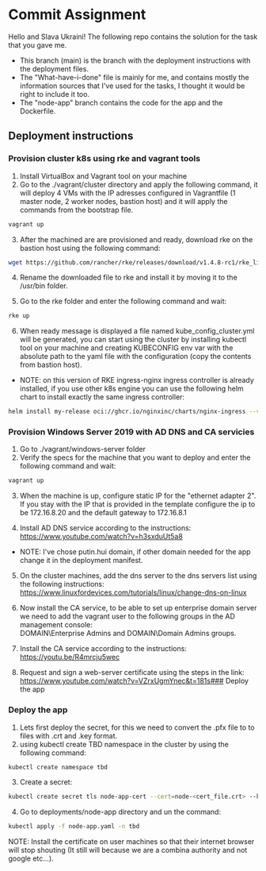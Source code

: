 # Commit Assignment

Hello and Slava Ukraini!
The following repo contains the solution for the task that you gave me.
* This branch (main) is the branch with the deployment instructions with the deployment files.  
* The "What-have-i-done" file is mainly for me, and contains mostly the information sources that I've used for the tasks, I thought it would be right to include it too.
* The "node-app" branch contains the code for the app and the Dockerfile.

## Deployment instructions


### Provision cluster k8s using rke and vagrant tools

1. Install VirtualBox and Vagrant tool on your machine 
2. Go to the ./vagrant/cluster directory and apply the following command, it will deploy 4 VMs with the IP adresses configured in Vagrantfile (1 master node, 2 worker nodes, bastion host) and it will apply the commands from the bootstrap file.
 

```bash
vagrant up
```

3. After the machined are are provisioned and ready, download rke on the bastion host using the following command:
```bash
wget https://github.com/rancher/rke/releases/download/v1.4.8-rc1/rke_linux-amd64
```
4. Rename the downloaded file to rke and install it by moving it to the /usr/bin folder.

5. Go to the rke folder and enter the following command and wait:
```bash
rke up
```

6. When ready message is displayed a file named kube_config_cluster.yml will be generated, you can start using the cluster by installing kubectl tool on your machine and creating KUBECONFIG env var with the absolute path to the yaml file with the configuration (copy the contents from bastion host).
* NOTE: on this version of RKE ingress-nginx ingress controller is already installed, if you use other k8s engine you can use the following helm chart to install exactly the same ingress controller:
```bash
helm install my-release oci://ghcr.io/nginxinc/charts/nginx-ingress --version 0.18.0
```

### Provision Windows Server 2019 with AD DNS and CA servicies

1. Go to ./vagrant/windows-server folder
2. Verify the specs for the machine that you want to deploy and enter the following command and wait:
```bash
vagrant up
```
3. When the machine is up, configure static IP for the "ethernet adapter 2". If you stay with the IP that is provided in the template configure the ip to be 172.16.8.20 and the default gateway to 172.16.8.1

4. Install AD DNS service according to the instructions: 
https://www.youtube.com/watch?v=h3sxduUt5a8
* NOTE: I've chose putin.hui domain, if other domain needed for the app change it in the deployment manifest. 

5. On the cluster machines, add the dns server to the dns servers list using the following instructions:
   https://www.linuxfordevices.com/tutorials/linux/change-dns-on-linux

6. Now install the CA service, to be able to set up enterprise domain server we need to add the vagrant user to the following groups in the AD management console:   
    DOMAIN\Enterprise Admins and DOMAIN\Domain Admins groups.

7. Install the CA service according to the instructions: https://youtu.be/R4mrcju5wec

8. Request and sign a web-server certificate using the steps in the link:
    https://www.youtube.com/watch?v=VZrxUgmYnec&t=181s### Deploy the app

### Deploy the app
1. Lets first deploy the secret, for this we need to convert the .pfx file to to files with .crt and .key format.
2. using kubectl create TBD namespace in the cluster by using the following command: 
```bash
kubectl create namespace tbd
```
3. Create a secret:
```bash
kubectl create secret tls node-app-cert --cert=node-<cert_file.crt> --key=<cert_private_key.key> -n tbd
```

4. Go to deployments/node-app directory and un the command:
```bash
kubectl apply -f node-app.yaml -n tbd
```

NOTE: Install the certificate on user machines so that their internet browser will stop shouting (It still will because we are a combina authority and not google etc...).

